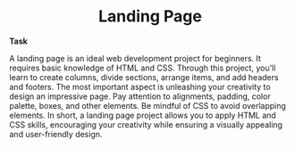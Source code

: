 <div align = "center">
  
<h1/>Landing Page

</div>

**Task**

<p>
A landing page is an ideal web development project for beginners. It requires basic
knowledge of HTML and CSS. Through this project, you'll learn to create columns, divide
sections, arrange items, and add headers and footers. The most important aspect is
unleashing your creativity to design an impressive page. Pay attention to alignments,
padding, color palette, boxes, and other elements. Be mindful of CSS to avoid overlapping
elements. In short, a landing page project allows you to apply HTML and CSS skills,
encouraging your creativity while ensuring a visually appealing and user-friendly design.
</p>
